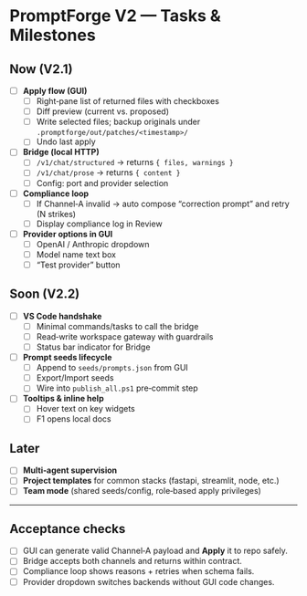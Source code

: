 # PromptForge V2 — Tasks & Milestones

## Now (V2.1)

- [ ] **Apply flow (GUI)**
  - [ ] Right‑pane list of returned files with checkboxes
  - [ ] Diff preview (current vs. proposed)
  - [ ] Write selected files; backup originals under `.promptforge/out/patches/<timestamp>/`
  - [ ] Undo last apply

- [ ] **Bridge (local HTTP)**
  - [ ] `/v1/chat/structured` → returns `{ files, warnings }`
  - [ ] `/v1/chat/prose` → returns `{ content }`
  - [ ] Config: port and provider selection

- [ ] **Compliance loop**
  - [ ] If Channel‑A invalid → auto compose “correction prompt” and retry (N strikes)
  - [ ] Display compliance log in Review

- [ ] **Provider options in GUI**
  - [ ] OpenAI / Anthropic dropdown
  - [ ] Model name text box
  - [ ] “Test provider” button

## Soon (V2.2)

- [ ] **VS Code handshake**
  - [ ] Minimal commands/tasks to call the bridge
  - [ ] Read‑write workspace gateway with guardrails
  - [ ] Status bar indicator for Bridge

- [ ] **Prompt seeds lifecycle**
  - [ ] Append to `seeds/prompts.json` from GUI
  - [ ] Export/Import seeds
  - [ ] Wire into `publish_all.ps1` pre‑commit step

- [ ] **Tooltips & inline help**
  - [ ] Hover text on key widgets
  - [ ] F1 opens local docs

## Later

- [ ] **Multi‑agent supervision**
- [ ] **Project templates** for common stacks (fastapi, streamlit, node, etc.)
- [ ] **Team mode** (shared seeds/config, role‑based apply privileges)

---

## Acceptance checks

- [ ] GUI can generate valid Channel‑A payload and **Apply** it to repo safely.
- [ ] Bridge accepts both channels and returns within contract.
- [ ] Compliance loop shows reasons + retries when schema fails.
- [ ] Provider dropdown switches backends without GUI code changes.
